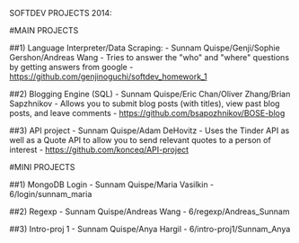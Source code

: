 SOFTDEV PROJECTS 2014:

#MAIN PROJECTS

##1) Language Interpreter/Data Scraping:
	 - Sunnam Quispe/Genji/Sophie Gershon/Andreas Wang
	 - Tries to answer the "who" and "where" questions by getting answers from	google
	 - https://github.com/genjinoguchi/softdev_homework_1

##2) Blogging Engine (SQL)
   	  - Sunnam Quispe/Eric Chan/Oliver Zhang/Brian Sapzhnikov
	  - Allows you to submit blog posts (with titles), view past blog posts, and leave comments
	  - https://github.com/bsapozhnikov/BOSE-blog

##3) API project
	- Sunnam Quispe/Adam DeHovitz
	- Uses the Tinder API as well as a Quote API to allow you to send relevant quotes to a person of interest
	- https://github.com/konceq/API-project

#MINI PROJECTS

##1) MongoDB Login
   	- Sunnam Quispe/Maria Vasilkin
	- 6/login/sunnam_maria

##2) Regexp
	- Sunnam Quispe/Andreas Wang
	- 6/regexp/Andreas_Sunnam

##3)  Intro-proj 1
	- Sunnam Quispe/Anya Hargil
	- 6/intro-proj1/Sunnam_Anya
